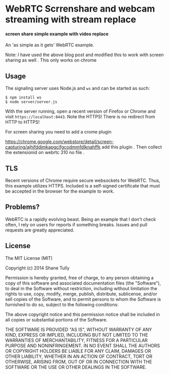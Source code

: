 WebRTC Scrrenshare and webcam streaming with  stream replace
==============

####  screen share simple example with video replace 

An 'as simple as it gets' WebRTC example.


Note: I have used the above blog post and modified this to work with screen sharing as well .  This only works on chrome 

## Usage

The signaling server uses Node.js and `ws` and can be started as such:

```
$ npm install ws
$ node server/server.js
```

With the server running, open a recent version of Firefox or Chrome and visit `https://localhost:8443`. Note the HTTPS! There is no redirect from HTTP to HTTPS!



For screen sharing you need to add a crome plugin 


https://chrome.google.com/webstore/detail/screen-capturing/ajhifddimkapgcifgcodmmfdlknahffk   add this plugin . Then collect the extensionid on webrtc 310 no file .

## TLS

Recent versions of Chrome require secure websockets for WebRTC. Thus, this example utilizes HTTPS. Included is a self-signed certificate that must be accepted in the browser for the example to work.

## Problems?

WebRTC is a rapidly evolving beast. Being an example that I don't check often, I rely on users for reports if something breaks. Issues and pull requests are greatly appreciated.

## License

The MIT License (MIT)

Copyright (c) 2014 Shane Tully

Permission is hereby granted, free of charge, to any person obtaining a copy
of this software and associated documentation files (the "Software"), to deal
in the Software without restriction, including without limitation the rights
to use, copy, modify, merge, publish, distribute, sublicense, and/or sell
copies of the Software, and to permit persons to whom the Software is
furnished to do so, subject to the following conditions:

The above copyright notice and this permission notice shall be included in
all copies or substantial portions of the Software.

THE SOFTWARE IS PROVIDED "AS IS", WITHOUT WARRANTY OF ANY KIND, EXPRESS OR
IMPLIED, INCLUDING BUT NOT LIMITED TO THE WARRANTIES OF MERCHANTABILITY,
FITNESS FOR A PARTICULAR PURPOSE AND NONINFRINGEMENT. IN NO EVENT SHALL THE
AUTHORS OR COPYRIGHT HOLDERS BE LIABLE FOR ANY CLAIM, DAMAGES OR OTHER
LIABILITY, WHETHER IN AN ACTION OF CONTRACT, TORT OR OTHERWISE, ARISING FROM,
OUT OF OR IN CONNECTION WITH THE SOFTWARE OR THE USE OR OTHER DEALINGS IN
THE SOFTWARE.

